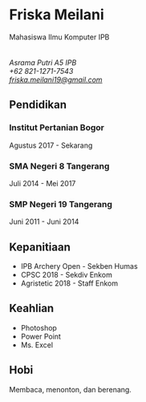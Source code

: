 **Friska Meilani**
===========================
Mahasiswa Ilmu Komputer IPB\
\
\
*Asrama Putri A5 IPB\
+62 821-1271-7543\
friska.meilani19@gmail.com*

## Pendidikan
### Institut Pertanian Bogor
Agustus 2017 - Sekarang

### SMA Negeri 8 Tangerang
Juli 2014 - Mei 2017

### SMP Negeri 19 Tangerang
Juni 2011 - Juni 2014


## Kepanitiaan
- IPB Archery Open - Sekben Humas
- CPSC 2018 - Sekdiv Enkom
- Agristetic 2018 - Staff Enkom

## Keahlian
- Photoshop
- Power Point
- Ms. Excel

## Hobi
Membaca, menonton, dan berenang.
